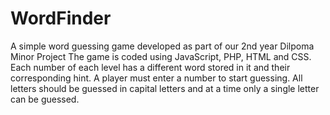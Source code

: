 # WordFinder
A simple word guessing game developed as part of our 2nd year Dilpoma Minor Project
The game is coded using JavaScript, PHP, HTML and CSS. Each number of each level has a different word stored in it and their corresponding hint. A player must enter a number to start guessing. All letters should be guessed in capital letters and at a time only a single letter can be guessed.
